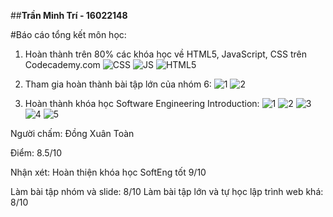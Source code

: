 ##**Trần Minh Trí - 16022148**

#Báo cáo tổng kết môn học:
1. Hoàn thành trên 80% các khóa học về HTML5, JavaScript, CSS trên Codecademy.com
![CSS](img\css.png)
![JS](img\js.png)
![HTML5](img\html.png)

2. Tham gia hoàn thành bài tập lớn của nhóm 6:
![1](img\btl1.png)
![2](img\btl2.png)

3. Hoàn thành khóa học Software Engineering Introduction:
![1](img\softeng-highlevel.png)
![2](img\softeng-construction.png)
![3](img\softeng-lowlevel.png)
![4](img\softeng-process.png)
![5](img\softeng-specification.png)

Người chấm: Đồng Xuân Toàn

Điểm: 8.5/10

Nhận xét:
Hoàn thiện khóa học SoftEng tốt 9/10

Làm bài tập nhóm và slide: 8/10
Làm bài tập lớn và tự học lập trình web khá: 8/10
